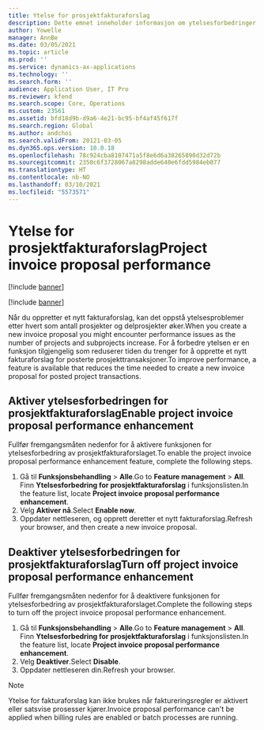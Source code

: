 ```yaml
---
title: Ytelse for prosjektfakturaforslag
description: Dette emnet inneholder informasjon om ytelsesforbedringer av prosjektfakturaforslag.
author: Yowelle
manager: AnnBe
ms.date: 03/05/2021
ms.topic: article
ms.prod: ''
ms.service: dynamics-ax-applications
ms.technology: ''
ms.search.form: ''
audience: Application User, IT Pro
ms.reviewer: kfend
ms.search.scope: Core, Operations
ms.custom: 23561
ms.assetid: bfd18d9b-d9a6-4e21-bc95-bf4af45f617f
ms.search.region: Global
ms.author: andchoi
ms.search.validFrom: 20121-03-05
ms.dyn365.ops.version: 10.0.18
ms.openlocfilehash: 78c924cba8107471a5f8e6d6a38265890d32d72b
ms.sourcegitcommit: 2350c6f3728067a8298adde640e6fdd5984eb077
ms.translationtype: HT
ms.contentlocale: nb-NO
ms.lasthandoff: 03/10/2021
ms.locfileid: "5573571"
---
```

# <a name="project-invoice-proposal-performance"></a><span data-ttu-id="19ed1-103">Ytelse for prosjektfakturaforslag</span><span class="sxs-lookup"><span data-stu-id="19ed1-103">Project invoice proposal performance</span></span>

[!include [banner](../includes/banner.md)]

[!include [banner](../includes/preview-banner.md)]

<span data-ttu-id="19ed1-104">Når du oppretter et nytt fakturaforslag, kan det oppstå ytelsesproblemer etter hvert som antall prosjekter og delprosjekter øker.</span><span class="sxs-lookup"><span data-stu-id="19ed1-104">When you create a new invoice proposal you might encounter performance issues as the number of projects and subprojects increase.</span></span> <span data-ttu-id="19ed1-105">For å forbedre ytelsen er en funksjon tilgjengelig som reduserer tiden du trenger for å opprette et nytt fakturaforslag for posterte prosjekttransaksjoner.</span><span class="sxs-lookup"><span data-stu-id="19ed1-105">To improve performance, a feature is available that reduces the time needed to create a new invoice proposal for posted project transactions.</span></span>

## <a name="enable-project-invoice-proposal-performance-enhancement"></a><span data-ttu-id="19ed1-106">Aktiver ytelsesforbedringen for prosjektfakturaforslag</span><span class="sxs-lookup"><span data-stu-id="19ed1-106">Enable project invoice proposal performance enhancement</span></span>
<span data-ttu-id="19ed1-107">Fullfør fremgangsmåten nedenfor for å aktivere funksjonen for ytelsesforbedring av prosjektfakturaforslaget.</span><span class="sxs-lookup"><span data-stu-id="19ed1-107">To enable the project invoice proposal performance enhancement feature, complete the following steps.</span></span>

1.  <span data-ttu-id="19ed1-108">Gå til **Funksjonsbehandling** > **Alle**.</span><span class="sxs-lookup"><span data-stu-id="19ed1-108">Go to **Feature management** > **All**.</span></span> <span data-ttu-id="19ed1-109">Finn **Ytelsesforbedring for prosjektfakturaforslag** i funksjonslisten.</span><span class="sxs-lookup"><span data-stu-id="19ed1-109">In the feature list, locate **Project invoice proposal performance enhancement**.</span></span>
2.  <span data-ttu-id="19ed1-110">Velg **Aktiver nå**.</span><span class="sxs-lookup"><span data-stu-id="19ed1-110">Select **Enable now**.</span></span>
3.  <span data-ttu-id="19ed1-111">Oppdater nettleseren, og opprett deretter et nytt fakturaforslag.</span><span class="sxs-lookup"><span data-stu-id="19ed1-111">Refresh your browser, and then create a new invoice proposal.</span></span>

## <a name="turn-off-project-invoice-proposal-performance-enhancement"></a><span data-ttu-id="19ed1-112">Deaktiver ytelsesforbedringen for prosjektfakturaforslag</span><span class="sxs-lookup"><span data-stu-id="19ed1-112">Turn off project invoice proposal performance enhancement</span></span>
<span data-ttu-id="19ed1-113">Fullfør fremgangsmåten nedenfor for å deaktivere funksjonen for ytelsesforbedring av prosjektfakturaforslaget.</span><span class="sxs-lookup"><span data-stu-id="19ed1-113">Complete the following steps to turn off the project invoice proposal performance enhancement.</span></span>

1.  <span data-ttu-id="19ed1-114">Gå til **Funksjonsbehandling** > **Alle**.</span><span class="sxs-lookup"><span data-stu-id="19ed1-114">Go to **Feature management** > **All**.</span></span> <span data-ttu-id="19ed1-115">Finn **Ytelsesforbedring for prosjektfakturaforslag** i funksjonslisten.</span><span class="sxs-lookup"><span data-stu-id="19ed1-115">In the feature list, locate **Project invoice proposal performance enhancement**.</span></span>
2.  <span data-ttu-id="19ed1-116">Velg **Deaktiver**.</span><span class="sxs-lookup"><span data-stu-id="19ed1-116">Select **Disable**.</span></span>
3.  <span data-ttu-id="19ed1-117">Oppdater nettleseren din.</span><span class="sxs-lookup"><span data-stu-id="19ed1-117">Refresh your browser.</span></span>

> [!NOTE]
> <span data-ttu-id="19ed1-118">Ytelse for fakturaforslag kan ikke brukes når faktureringsregler er aktivert eller satsvise prosesser kjører.</span><span class="sxs-lookup"><span data-stu-id="19ed1-118">Invoice proposal performance can't be applied when billing rules are enabled or batch processes are running.</span></span>
